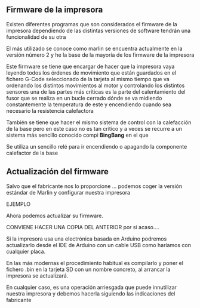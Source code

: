 ## Firmware de la impresora


Existen diferentes programas que son considerados el firmware de la impresora dependiendo de las distintas versiones de software tendrán una funcionalidad de su otra

El más utilizado se conoce como marlin se encuentra actualmente en la versión número 2 y he la base de la mayoría de los firmware de la impresora

Este firmware se tiene que encargar de hacer que la impresora vaya leyendo todos los órdenes de movimiento que están guardados en el fichero G-Code seleccionado de la tarjeta al mismo tiempo que va ordenando los distintos movimientos al motor y controlando los distintos sensores una de las partes más críticas es la parte del calentamiento del fusor que se realiza en un bucle cerrado dónde se va midiendo constantemente la temperatura de este y encendiendo cuando sea necesario la resistencia calefactora


También se tiene que hacer el mismo sistema de control con la calefacción de la base pero en este caso no es tan crítico y a veces se recurre a un sistema más sencillo conocido compi **BingBang** en el que

Se utiliza un sencillo relé para ir encendiendo o apagando la componente calefactor de la base

## Actualización del firmware

Salvo que el fabricante nos lo proporcione ... podemos coger la versión estándar de Marlin y configurar nuestra impresora

EJEMPLO

Ahora podemos  actualizar su firmware.

CONVIENE HACER UNA COPIA DEL ANTERIOR por si acaso....


Si la impresora usa una electrónica basada en Arduino podremos actualizarlo desde el IDE de Arduino con un cable USB como haríamos con cualquier placa.

En las más modernas el procedimiento habitual es compilarlo y poner el fichero .bin en la tarjeta SD con un nombre concreto, al arrancar la impresora se actualizará.

En cualquier caso, es una operación arriesgada que puede innutilizar nuestra impresora y debemos hacerla siguiendo las indicaciones del fabricante

